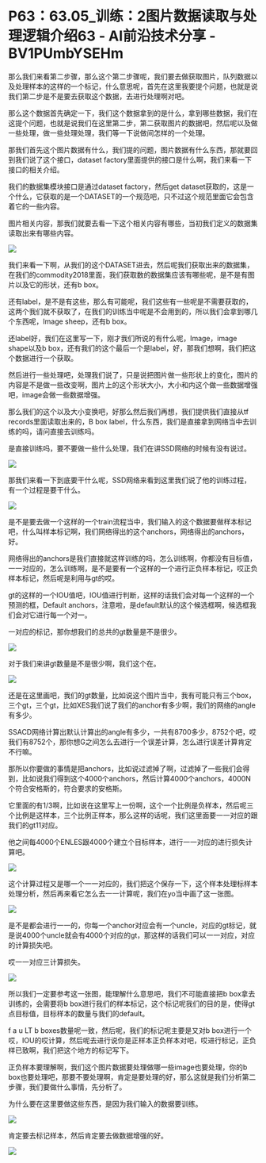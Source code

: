 # P63：63.05_训练：2图片数据读取与处理逻辑介绍63 - AI前沿技术分享 - BV1PUmbYSEHm

那么我们来看第二步骤，那么这个第二步骤呢，我们要去做获取图片，队列数据以及处理样本的这样的一个标记，什么意思呢，首先在这里我要提个问题，也就是说我们第二步是不是要去获取这个数据，去进行处理啊对吧。

那么这个数据首先确定一下，我们这个数据拿到的是什么，拿到哪些数据，我们在这提个问题，也就是说我们在这里第二步，第二获取图片的数据吧，然后呢以及做一些处理，做一些处理处理，我们等一下说做间怎样的一个处理。

那我们首先这个图片数据有什么，我们提的问题，图片数据有什么东西，那就要回到我们说了这个接口，dataset factory里面提供的接口是什么啊，我们来看一下接口的相关介绍。

我们的数据集模块接口是通过dataset factory，然后get dataset获取的，这是一个什么，它获取的是一个DATASET的一个规范吧，只不过这个规范里面它会包含着它的一些内容。

图片相关内容，那我们就要去看一下这个相关内容有哪些，当初我们定义的数据集读取出来有哪些内容。

![](img/818d6f8dc3884d66ea0d77aa56d93a29_1.png)

我们来看一下啊，从我们的这个DATASET进去，然后呢我们获取出来的数据集，在我们的commodity2018里面，我们获取数的数据集应该有哪些呢，是不是有图片以及它的形状，还有b box。

还有label，是不是有这些，那么有可能呢，我们这些有一些呢是不需要获取的，这两个我们就不获取了，在我们的训练当中呢是不会用到的，所以我们会拿到哪几个东西呢，Image sheep，还有b box。

还label好，我们在这里写一下，刚才我们所说的有什么呢，Image，image shape以及b box，还有我们的这个最后一个是label，好，那我们想啊，我们把这个数据进行一个获取。

然后进行一些处理吧，处理我们说了，只是说把图片做一些形状上的变化，图片的内容是不是做一些改变啊，图片上的这个形状大小，大小和内这个做一些数据增强吧，image会做一些数据增强。

那么我们的这个以及大小变换吧，好那么然后我们再想，我们提供我们直接从tf records里面读取出来的，B box label，什么东西，我们是直接拿到网络当中去训练的吗，请问直接去训练吗。

是直接训练吗，要不要做一些什么处理，我们在讲SSD网络的时候有没有说过。

![](img/818d6f8dc3884d66ea0d77aa56d93a29_3.png)

那我们来看一下到底要干什么呢，SSD网络来看到这里我们说了他的训练过程，有一个过程是要干什么。

![](img/818d6f8dc3884d66ea0d77aa56d93a29_5.png)

是不是要去做一个这样的一个train流程当中，我们输入的这个数据要做样本标记吧，什么叫样本标记啊，我们网络得出的这个anchors，网络得出的anchors，好。

网络得出的anchors是我们直接就这样训练的吗，怎么训练啊，你都没有目标值，一一对应的，怎么训练啊，是不是要有一个这样的一个进行正负样本标记，哎正负样本标记，然后呢是利用与gt的哎。

gt的这样的一个IOU值吧，IOU值进行判断，这样的话我们会对每一个这样的一个预测的框，Default anchors，注意啦，是default默认的这个候选框啊，候选框我们会对它进行每一个对一。

一对应的标记，那你想我们的总共的gt数量是不是很少。

![](img/818d6f8dc3884d66ea0d77aa56d93a29_7.png)

对于我们来讲gt数量是不是很少啊，我们这个在。

![](img/818d6f8dc3884d66ea0d77aa56d93a29_9.png)

还是在这里画吧，我们的gt数量，比如说这个图片当中，我有可能只有三个box，三个gt，三个gt，比如XES我们说了我们的anchor有多少啊，我们的网络的angle有多少。

SSACD网络计算出默认计算出的angle有多少，一共有8700多少，8752个吧，哎我们有8752个，那你想G之间怎么去进行一个误差计算，怎么进行误差计算肯定不行嘛。

那所以你要做的事情是把anchors，比如说过滤掉了啊，过滤掉了一些我们会得到，比如说我们得到这个4000个anchors，然后计算4000个anchors，4000N个符合安格斯的，符合要求的安格斯。

它里面的有1/3啊，比如说在这里写上一份啊，这个一个比例是负样本，然后呢三个比例是这样本，三个比例正样本，那么这样的话呢，我们这里面要一一对应的跟我们的gt11对应。

他之间每4000个ENLES跟4000个建立个目标样本，进行一一对应的进行损失计算吧。

![](img/818d6f8dc3884d66ea0d77aa56d93a29_11.png)

这个计算过程又是哪一个一一对应的，我们把这个保存一下，这个样本处理标样本处理分析，然后再来看它怎么去一一计算呢，我们在yo当中画了这一张图。



![](img/818d6f8dc3884d66ea0d77aa56d93a29_13.png)

是不是都会进行一一的，你每一个anchor对应会有一个uncle，对应的gt标记，就是说4000个uncle就会有4000个对应的gt，那这样的话我们可以一一对应，对应的计算损失吧。

哎一一对应三计算损失。

![](img/818d6f8dc3884d66ea0d77aa56d93a29_15.png)

所以我们一定要参考这一张图，能理解什么意思吧，我们不可能直接把b box拿去训练的，会需要将b box进行我们的样本标记，这个标记呢我们的目的是，使得gt点目标值，目标样本的数量与我们的default。

f a u LT b boxes数量呢一致，然后呢，我们的标记呢主要是又对b box进行一个哎，IOU的哎计算，然后呢去进行说你是正样本正负样本对吧，哎进行标记，正负样已致啊，我们把这个地方的标记写下。

正负样本要理解啊，我们这个图片数据要处理做哪一些image也要处理，你的b box也要处理吧，那要不要处理啊，肯定是要处理的好，那么这就是我们分析第二步骤，我们要做什么事情，先分析了。

为什么要在这里要做这些东西，是因为我们输入的数据要训练。

![](img/818d6f8dc3884d66ea0d77aa56d93a29_17.png)

肯定要去标记样本，然后肯定要去做数据增强的好。

![](img/818d6f8dc3884d66ea0d77aa56d93a29_19.png)